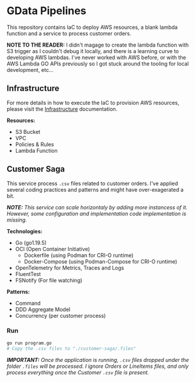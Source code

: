 # GData Pipelines

This repository contains IaC to deploy AWS resources, a blank lambda function and a service to process customer orders.

**NOTE TO THE READER:** I didn't magage to create the lambda function with S3 trigger as I couldn't debug it locally, and there is a learning curve to developing AWS lambdas. I've never worked with AWS before, or with the AWS Lambda GO APIs previously so I got stuck around the tooling for local development, etc...

## Infrastructure

For more details in how to execute the IaC to provision AWS resources, please visit the [Infrastructure](./infrastructure/README.md) documentation.

**Resources:**

- S3 Bucket
- VPC
- Policies & Rules
- Lambda Function

## Customer Saga

This service process `.csv` files related to customer orders. I've applied several coding practices and patterns and might have over-exagerated a bit.

_**NOTE:** This service can scale horizontaly by adding more instancess of it. However, some configuration and implementation code implementation is missing._

**Technologies:**

- Go (go1.19.5)
- OCI (Open Container Initiative)
  - Dockerfile (using Podman for CRI-O runtime)
  - Docker-Compose (using Podman-Compose for CRI-O runtime)
- OpenTelemetry for Metrics, Traces and Logs
- FluentTest
- FSNotify (For file watching)

**Patterns:**

- Command
- DDD Aggregate Model
- Concurrency (per customer process)

### Run

```bash
go run program.go
# Copy the .csv files to "./customer-saga/.files"
```

_**IMPORTANT:** Once the application is running, `.csv` files dropped under the folder `.files` will be processed. I ignore Orders or LineItems files, and only process everything once the Customer `.csv` file is present._
